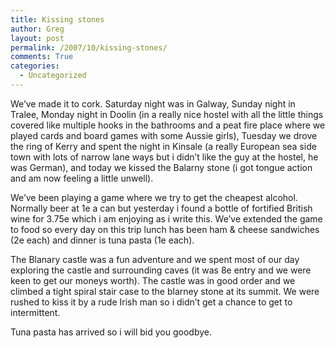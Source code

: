 ```yaml
---
title: Kissing stones
author: Greg
layout: post
permalink: /2007/10/kissing-stones/
comments: True
categories:
  - Uncategorized
---
```

We&#8217;ve made it to cork. Saturday night was in Galway, Sunday night in Tralee, Monday night in Doolin (in a really nice hostel with all the little things covered like multiple hooks in the bathrooms and a peat fire place where we played cards and board games with some Aussie girls), Tuesday we drove the ring of Kerry and spent the night in Kinsale (a really European sea side town with lots of narrow lane ways but i didn&#8217;t like the guy at the hostel, he was German), and today we kissed the Balarny stone (i got tongue action and am now feeling a little unwell).

We&#8217;ve been playing a game where we try to get the cheapest alcohol. Normally beer at 1e a can but yesterday i found a bottle of fortified British wine for 3.75e which i am enjoying as i write this. We&#8217;ve extended the game to food so every day on this trip lunch has been ham & cheese sandwiches (2e each) and dinner is tuna pasta (1e each).

The Blanary castle was a fun adventure and we spent most of our day exploring the castle and surrounding caves (it was 8e entry and we were keen to get our moneys worth). The castle was in good order and we climbed a tight spiral stair case to the blarney stone at its summit. We were rushed to kiss it by a rude Irish man so i didn&#8217;t get a chance to get to intermittent.

Tuna pasta has arrived so i will bid you goodbye.